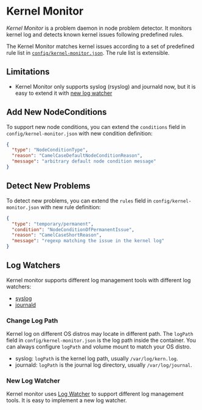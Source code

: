 # Kernel Monitor

*Kernel Monitor* is a problem daemon in node problem detector. It monitors kernel log
and detects known kernel issues following predefined rules.

The Kernel Monitor matches kernel issues according to a set of predefined rule list in
[`config/kernel-monitor.json`](https://github.com/kubernetes/node-problem-detector/blob/master/config/kernel-monitor.json).
The rule list is extensible.

## Limitations

* Kernel Monitor only supports syslog (rsyslog) and journald now, but it is easy
  to extend it with [new log watcher](#new-log-watcher)

## Add New NodeConditions

To support new node conditions, you can extend the `conditions` field in
`config/kernel-monitor.json` with new condition definition:

```json
{
  "type": "NodeConditionType",
  "reason": "CamelCaseDefaultNodeConditionReason",
  "message": "arbitrary default node condition message"
}
```

## Detect New Problems

To detect new problems, you can extend the `rules` field in `config/kernel-monitor.json`
with new rule definition:

```json
{
  "type": "temporary/permanent",
  "condition": "NodeConditionOfPermanentIssue",
  "reason": "CamelCaseShortReason",
  "message": "regexp matching the issue in the kernel log"
}
```

## Log Watchers

Kernel monitor supports different log management tools with different log
watchers:
* [syslog](https://github.com/kubernetes/node-problem-detector/blob/master/pkg/logmonitor/logwatchers/syslog)
* [journald](https://github.com/kubernetes/node-problem-detector/blob/master/pkg/logmonitor/logwatchers/journald)

### Change Log Path

Kernel log on different OS distros may locate in different path. The `logPath`
field in `config/kernel-monitor.json` is the log path inside the container.
You can always configure `logPath` and volume mount to match your OS distro.
* syslog: `logPath` is the kernel log path, usually `/var/log/kern.log`.
* journald: `logPath` is the journal log directory, usually `/var/log/journal`.

### New Log Watcher

Kernel monitor uses [Log
Watcher](https://github.com/kubernetes/node-problem-detector/blob/master/pkg/logmonitor/logwatchers/types/log_watcher.go) to support different log management tools.
It is easy to implement a new log watcher.
